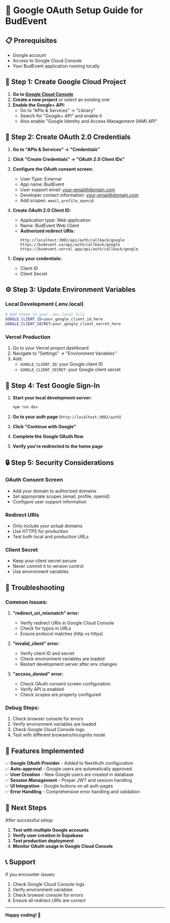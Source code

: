 # 🔐 Google OAuth Setup Guide for BudEvent

## 📋 Prerequisites
- Google account
- Access to Google Cloud Console
- Your BudEvent application running locally

## 🚀 Step 1: Create Google Cloud Project

1. **Go to [Google Cloud Console](https://console.cloud.google.com/)**
2. **Create a new project** or select an existing one
3. **Enable the Google+ API:**
   - Go to "APIs & Services" → "Library"
   - Search for "Google+ API" and enable it
   - Also enable "Google Identity and Access Management (IAM) API"

## 🔑 Step 2: Create OAuth 2.0 Credentials

1. **Go to "APIs & Services" → "Credentials"**
2. **Click "Create Credentials" → "OAuth 2.0 Client IDs"**
3. **Configure the OAuth consent screen:**
   - User Type: External
   - App name: BudEvent
   - User support email: your-email@domain.com
   - Developer contact information: your-email@domain.com
   - Add scopes: `email`, `profile`, `openid`

4. **Create OAuth 2.0 Client ID:**
   - Application type: Web application
   - Name: BudEvent Web Client
   - **Authorized redirect URIs:**
     ```
     http://localhost:3002/api/auth/callback/google
     https://budevent.se/api/auth/callback/google
     https://budevent.vercel.app/api/auth/callback/google
     ```

5. **Copy your credentials:**
   - Client ID
   - Client Secret

## ⚙️ Step 3: Update Environment Variables

### **Local Development (.env.local)**
```bash
# Add these to your .env.local file
GOOGLE_CLIENT_ID=your_google_client_id_here
GOOGLE_CLIENT_SECRET=your_google_client_secret_here
```

### **Vercel Production**
1. Go to your Vercel project dashboard
2. Navigate to "Settings" → "Environment Variables"
3. Add:
   - `GOOGLE_CLIENT_ID`: your Google client ID
   - `GOOGLE_CLIENT_SECRET`: your Google client secret

## 🧪 Step 4: Test Google Sign-In

1. **Start your local development server:**
   ```bash
   npm run dev
   ```

2. **Go to your auth page** (`http://localhost:3002/auth`)
3. **Click "Continue with Google"**
4. **Complete the Google OAuth flow**
5. **Verify you're redirected to the home page**

## 🔒 Step 5: Security Considerations

### **OAuth Consent Screen**
- Add your domain to authorized domains
- Set appropriate scopes (email, profile, openid)
- Configure user support information

### **Redirect URIs**
- Only include your actual domains
- Use HTTPS for production
- Test both local and production URLs

### **Client Secret**
- Keep your client secret secure
- Never commit it to version control
- Use environment variables

## 🐛 Troubleshooting

### **Common Issues:**

1. **"redirect_uri_mismatch" error:**
   - Verify redirect URIs in Google Cloud Console
   - Check for typos in URLs
   - Ensure protocol matches (http vs https)

2. **"invalid_client" error:**
   - Verify client ID and secret
   - Check environment variables are loaded
   - Restart development server after env changes

3. **"access_denied" error:**
   - Check OAuth consent screen configuration
   - Verify API is enabled
   - Check scopes are properly configured

### **Debug Steps:**
1. Check browser console for errors
2. Verify environment variables are loaded
3. Check Google Cloud Console logs
4. Test with different browsers/incognito mode

## 📱 Features Implemented

✅ **Google OAuth Provider** - Added to NextAuth configuration  
✅ **Auto-approval** - Google users are automatically approved  
✅ **User Creation** - New Google users are created in database  
✅ **Session Management** - Proper JWT and session handling  
✅ **UI Integration** - Google buttons on all auth pages  
✅ **Error Handling** - Comprehensive error handling and validation  

## 🔄 Next Steps

After successful setup:
1. **Test with multiple Google accounts**
2. **Verify user creation in Supabase**
3. **Test production deployment**
4. **Monitor OAuth usage in Google Cloud Console**

## 📞 Support

If you encounter issues:
1. Check Google Cloud Console logs
2. Verify environment variables
3. Check browser console for errors
4. Ensure all redirect URIs are correct

---

**Happy coding! 🎉**
